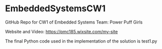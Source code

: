 # EmbeddedSystemsCW1
GitHub Repo for CW1 of Embedded Systems 
Team: Power Puff Girls 

Website and Video: https://pmc185.wixsite.com/my-site 

The final Python code used in the implementation of the solution is test1.py
